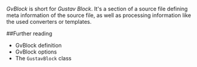 *GvBlock* is short for *Gustav Block*. It's a section of a source file defining meta information of the source file, as well as processing information like the used converters or templates.



##Further reading

+   GvBlock definition
+   GvBlock options
+   The `GustavBlock` class